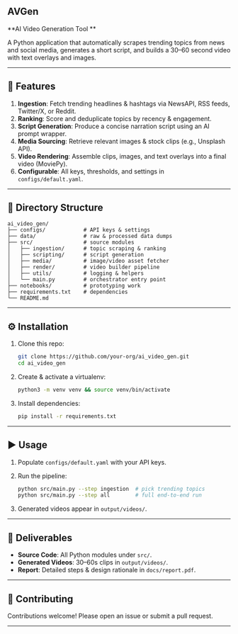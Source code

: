 ## AVGen
**AI Video Generation Tool **

A Python application that automatically scrapes trending topics from news and social media, generates a short script, and builds a 30–60 second video with text overlays and images.

---

## 🚀 Features

1. **Ingestion**: Fetch trending headlines & hashtags via NewsAPI, RSS feeds, Twitter/X, or Reddit.
2. **Ranking**: Score and deduplicate topics by recency & engagement.
3. **Script Generation**: Produce a concise narration script using an AI prompt wrapper.
4. **Media Sourcing**: Retrieve relevant images & stock clips (e.g., Unsplash API).
5. **Video Rendering**: Assemble clips, images, and text overlays into a final video (MoviePy).
6. **Configurable**: All keys, thresholds, and settings in `configs/default.yaml`.

---

## 📂 Directory Structure

```
ai_video_gen/
├── configs/            # API keys & settings
├── data/               # raw & processed data dumps
├── src/                # source modules
│   ├── ingestion/      # topic scraping & ranking
│   ├── scripting/      # script generation
│   ├── media/          # image/video asset fetcher
│   ├── render/         # video builder pipeline
│   ├── utils/          # logging & helpers
│   └── main.py         # orchestrator entry point
├── notebooks/          # prototyping work
├── requirements.txt    # dependencies
└── README.md
```

---

## ⚙️ Installation

1. Clone this repo:

   ```bash
   git clone https://github.com/your-org/ai_video_gen.git
   cd ai_video_gen
   ```
2. Create & activate a virtualenv:

   ```bash
   python3 -m venv venv && source venv/bin/activate
   ```
3. Install dependencies:

   ```bash
   pip install -r requirements.txt
   ```

---

## ▶️ Usage

1. Populate `configs/default.yaml` with your API keys.
2. Run the pipeline:

   ```bash
   python src/main.py --step ingestion  # pick trending topics
   python src/main.py --step all        # full end-to-end run
   ```
3. Generated videos appear in `output/videos/`.

---

## 📄 Deliverables

* **Source Code**: All Python modules under `src/`.
* **Generated Videos**: 30–60s clips in `output/videos/`.
* **Report**: Detailed steps & design rationale in `docs/report.pdf`.

---

## 🤝 Contributing

Contributions welcome! Please open an issue or submit a pull request.

---

